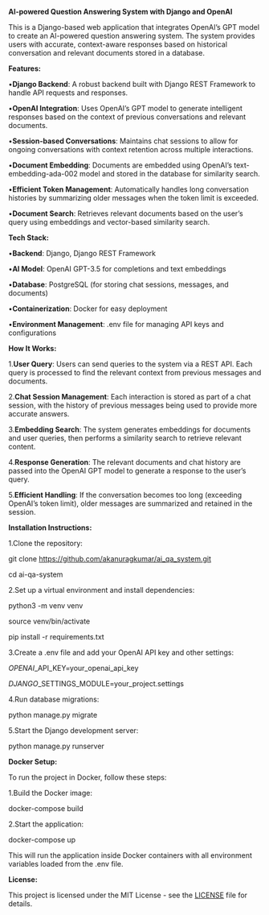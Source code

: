 **AI-powered Question Answering System with Django and OpenAI**

This is a Django-based web application that integrates OpenAI’s GPT model to create an AI-powered question answering system. The system provides users with accurate, context-aware responses based on historical conversation and relevant documents stored in a database.

**Features:**

•**Django Backend**: A robust backend built with Django REST Framework to handle API requests and responses.

•**OpenAI Integration**: Uses OpenAI’s GPT model to generate intelligent responses based on the context of previous conversations and relevant documents.

•**Session-based Conversations**: Maintains chat sessions to allow for ongoing conversations with context retention across multiple interactions.

•**Document Embedding**: Documents are embedded using OpenAI’s text-embedding-ada-002 model and stored in the database for similarity search.

•**Efficient Token Management**: Automatically handles long conversation histories by summarizing older messages when the token limit is exceeded.

•**Document Search**: Retrieves relevant documents based on the user’s query using embeddings and vector-based similarity search.

**Tech Stack:**

•**Backend**: Django, Django REST Framework

•**AI Model**: OpenAI GPT-3.5 for completions and text embeddings

•**Database**: PostgreSQL (for storing chat sessions, messages, and documents)

•**Containerization**: Docker for easy deployment

•**Environment Management**: .env file for managing API keys and configurations

**How It Works:**

1.**User Query**: Users can send queries to the system via a REST API. Each query is processed to find the relevant context from previous messages and documents.

2.**Chat Session Management**: Each interaction is stored as part of a chat session, with the history of previous messages being used to provide more accurate answers.

3.**Embedding Search**: The system generates embeddings for documents and user queries, then performs a similarity search to retrieve relevant content.

4.**Response Generation**: The relevant documents and chat history are passed into the OpenAI GPT model to generate a response to the user’s query.

5.**Efficient Handling**: If the conversation becomes too long (exceeding OpenAI’s token limit), older messages are summarized and retained in the session.

**Installation Instructions:**

1.Clone the repository:

git clone https://github.com/akanuragkumar/ai_qa_system.git

cd ai-qa-system

2.Set up a virtual environment and install dependencies:

python3 -m venv venv

source venv/bin/activate

pip install -r requirements.txt

3.Create a .env file and add your OpenAI API key and other settings:

_OPENAI_\_API\_KEY=your\_openai\_api\_key

_DJANGO_\_SETTINGS\_MODULE=your\_project.settings

4.Run database migrations:

python manage.py migrate

5.Start the Django development server:

python manage.py runserver

**Docker Setup:**

To run the project in Docker, follow these steps:

1.Build the Docker image:

docker-compose build

2.Start the application:

docker-compose up

This will run the application inside Docker containers with all environment variables loaded from the .env file.

**License:**

This project is licensed under the MIT License - see the [LICENSE](LICENSE) file for details.
